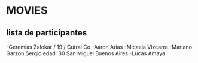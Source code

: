 # MOVIES
## lista de participantes
-Geremias Zalokar / 19 / Cutral Co 
-Aaron Arias
-Micaela Vizcarra
-Mariano Garzon Sergio edad: 30 San Miguel Buenos Aires
-Lucas Amaya